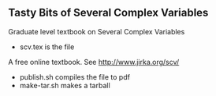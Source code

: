 Tasty Bits of Several Complex Variables
---------------------------------------

Graduate level textbook on Several Complex Variables

* scv.tex is the file

A free online textbook.  See http://www.jirka.org/scv/

* publish.sh compiles the file to pdf
* make-tar.sh makes a tarball
